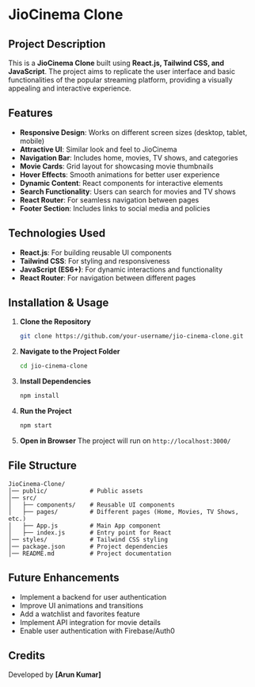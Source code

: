 # JioCinema Clone

## Project Description

This is a **JioCinema Clone** built using **React.js, Tailwind CSS, and JavaScript**. The project aims to replicate the user interface and basic functionalities of the popular streaming platform, providing a visually appealing and interactive experience.

## Features

- **Responsive Design**: Works on different screen sizes (desktop, tablet, mobile)
- **Attractive UI**: Similar look and feel to JioCinema
- **Navigation Bar**: Includes home, movies, TV shows, and categories
- **Movie Cards**: Grid layout for showcasing movie thumbnails
- **Hover Effects**: Smooth animations for better user experience
- **Dynamic Content**: React components for interactive elements
- **Search Functionality**: Users can search for movies and TV shows
- **React Router**: For seamless navigation between pages
- **Footer Section**: Includes links to social media and policies

## Technologies Used

- **React.js**: For building reusable UI components
- **Tailwind CSS**: For styling and responsiveness
- **JavaScript (ES6+)**: For dynamic interactions and functionality
- **React Router**: For navigation between different pages

## Installation & Usage

1. **Clone the Repository**
   ```bash
   git clone https://github.com/your-username/jio-cinema-clone.git
   ```
2. **Navigate to the Project Folder**
   ```bash
   cd jio-cinema-clone
   ```
3. **Install Dependencies**
   ```bash
   npm install
   ```
4. **Run the Project**
   ```bash
   npm start
   ```
5. **Open in Browser**
   The project will run on `http://localhost:3000/`

## File Structure

```
JioCinema-Clone/
│── public/            # Public assets
│── src/
│   ├── components/    # Reusable UI components
│   ├── pages/         # Different pages (Home, Movies, TV Shows, etc.)
│   ├── App.js         # Main App component
│   ├── index.js       # Entry point for React
│── styles/            # Tailwind CSS styling
│── package.json       # Project dependencies
│── README.md          # Project documentation
```

##

## Future Enhancements

- Implement a backend for user authentication
- Improve UI animations and transitions
- Add a watchlist and favorites feature
- Implement API integration for movie details
- Enable user authentication with Firebase/Auth0

## Credits

Developed by **[Arun Kumar]**

##

